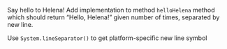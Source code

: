 Say hello to Helena! Add implementation to method `helloHelena` method which should return “Hello, Helena!” given number of times, separated by new line.

<div class="hint" title="How to get platform-specific new line symbol?">

Use `System.lineSeparator()` to get platform-specific new line symbol
</div>